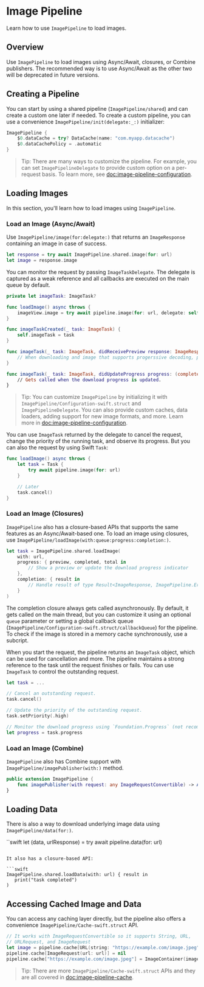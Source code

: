 # Image Pipeline

Learn how to use ``ImagePipeline`` to load images.

## Overview

Use ``ImagePipeline`` to load images using Async/Await, closures, or Combine publishers. The recommended way is to use Async/Await as the other two will be deprecated in future versions.

## Creating a Pipeline

You can start by using a shared pipeline (``ImagePipeline/shared``) and can create a custom one later if needed. To create a custom pipeline, you can use a convenience ``ImagePipeline/init(delegate:_:)`` initializer:

```swift
ImagePipeline {
    $0.dataCache = try? DataCache(name: "com.myapp.datacache")
    $0.dataCachePolicy = .automatic
}
```

> Tip: There are many ways to customize the pipeline. For example, you can set ``ImagePipelineDelegate`` to provide custom option on a per-request basis. To learn more, see <doc:image-pipeline-configuration>.

## Loading Images

In this section, you'll learn how to load images using ``ImagePipeline``.

### Load an Image (Async/Await)

Use ``ImagePipeline/image(for:delegate:)`` that returns an ``ImageResponse`` containing an image in case of success.

```swift
let response = try await ImagePipeline.shared.image(for: url)
let image = response.image
```

You can monitor the request by passing ``ImageTaskDelegate``. The delegate is captured as a weak reference and all callbacks are executed on the main queue by default.

```swift
private let imageTask: ImageTask?

func loadImage() async throws {
    imageView.image = try await pipeline.image(for: url, delegate: self).image
}

func imageTaskCreated(_ task: ImageTask) {
    self.imageTask = task
}

func imageTask(_ task: ImageTask, didReceivePreview response: ImageResponse) {
    // When downloading and image that supports progerssive decoding, previews are delivered here.
}

func imageTask(_ task: ImageTask, didUpdateProgress progress: (completed: Int64, total: Int64)) {
    // Gets called when the download progress is updated.
}
```

> Tip: You can customize ``ImagePipeline`` by initializing it with ``ImagePipeline/Configuration-swift.struct`` and ``ImagePipelineDelegate``. You can also provide custom caches, data loaders, adding support for new image formats, and more. Learn more in <doc:image-pipeline-configuration>.

You can use `ImageTask` returned by the delegate to cancel the request, change the priority of the running task, and observe its progress. But you can also the request by using Swift `Task`:

```swift
func loadImage() async throws {
    let task = Task {
        try await pipeline.image(for: url)
    }

    // Later
    task.cancel()
}
```

### Load an Image (Closures)

``ImagePipeline`` also has a closure-based APIs that supports the same features as an Async/Await-based one. To load an image using closures, use ``ImagePipeline/loadImage(with:queue:progress:completion:)``.

```swift
let task = ImagePipeline.shared.loadImage(
    with: url,
    progress: { preview, completed, total in
        // Show a preview or update the download progress indicator
    },
    completion: { result in
        // Handle result of type Result<ImageResponse, ImagePipeline.Error>
    }
)
```

The completion closure always gets called asynchronously. By default, it gets called on the main thread, but you can customize it using an optional `queue` parameter or setting a global callback queue (``ImagePipeline/Configuration-swift.struct/callbackQueue``) for the pipeline. To check if the image is stored in a memory cache synchronously, use a subcript.

When you start the request, the pipeline returns an ``ImageTask`` object, which can be used for cancellation and more. The pipeline maintains a strong reference to the task until the request finishes or fails. You can use ``ImageTask`` to control the outstanding request.

```swift
let task = ...

// Cancel an outstanding request.
task.cancel()

// Update the priority of the outstanding request.
task.setPriority(.high)

// Monitor the download progress using `Foundation.Progress` (not recommended).
let progress = task.progress
```

### Load an Image (Combine)

``ImagePipeline`` also has Combine support with ``ImagePipeline/imagePublisher(with:)`` method.

```swift
public extension ImagePipeline {
    func imagePublisher(with request: any ImageRequestConvertible) -> AnyPublisher<ImageResponse, Error>
}
```

## Loading Data

There is also a way to download underlying image data using ``ImagePipeline/data(for:)``.

``swift
let (data, urlResponse) = try await pipeline.data(for: url)
```

It also has a closure-based API:

```swift
ImagePipeline.shared.loadData(with: url) { result in
   print("task completed")
)
```

## Accessing Cached Image and Data

You can access any caching layer directly, but the pipeline also offers a convenience ``ImagePipeline/Cache-swift.struct`` API.

```swift
// It works with ImageRequestConvertible so it supports String, URL,
// URLRequest, and ImageRequest
let image = pipeline.cache[URL(string: "https://example.com/image.jpeg")!]
pipeline.cache[ImageRequest(url: url)] = nil
pipeline.cache["https://example.com/image.jpeg"] = ImageContainer(image: image)
```

> Tip: There are more ``ImagePipeline/Cache-swift.struct`` APIs and they are all covered in <doc:image-pipeline-cache>. 

